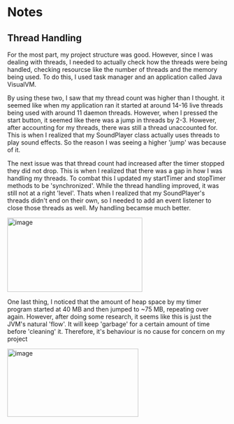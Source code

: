 # Notes

## Thread Handling

For the most part, my project structure was good. However, since I was dealing with threads, I needed to actually check how the threads were being handled, checking resourcse like the number of threads and the memory being used. To do this, I used task manager and an application called Java VisualVM.

By using these two, I saw that my thread count was higher than I thought. it seemed like when my application ran it started at around 14-16 live threads being used with around 11 daemon threads. However, when I pressed the start button, it seemed like there was a jump in threads by 2-3. However, after accounting for my threads, there was still a thread unaccounted for. This is when I realized that my SoundPlayer class actually uses threads to play sound effects. So the reason I was seeing a higher 'jump' was because of it. 

The next issue was that thread count had increased after the timer stopped they did not drop. This is when I realized that there was a gap in how I was handling my threads. To combat this I updated my startTimer and stopTimer methods to be 'synchronized'. While the thread handling improved, it was still not at a right 'level'. Thats when I realized that my SoundPlayer's threads didn't end on their own, so I needed to add an event listener to close those threads as well. My handling becamse much better.

<img width="309" height="170" alt="image" src="https://github.com/user-attachments/assets/b5b7f58c-fcd2-40a5-bd07-887797aa0730" />

One last thing, I noticed that the amount of heap space by my timer program started at 40 MB and then jumped to ~75 MB, repeating over again. However, after doing some research, it seems like this is just the JVM's natural 'flow'. It will keep 'garbage' for a certain amount of time before 'cleaning' it. Therefore, it's behaviour is no cause for concern on my project


<img width="300" height="156" alt="image" src="https://github.com/user-attachments/assets/e38ef978-8cee-490c-9af8-cb07a5d1c3ce" />
